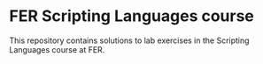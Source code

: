 # FER Scripting Languages course

This repository contains solutions to lab exercises in the Scripting Languages course at FER.
